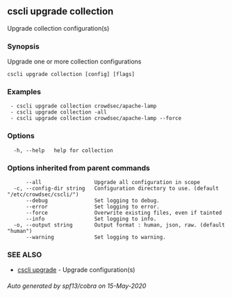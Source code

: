 ## cscli upgrade collection

Upgrade collection configuration(s)

### Synopsis

Upgrade one or more collection configurations

```
cscli upgrade collection [config] [flags]
```

### Examples

```
 - cscli upgrade collection crowdsec/apache-lamp  
 - cscli upgrade collection -all  
 - cscli upgrade collection crowdsec/apache-lamp --force
```

### Options

```
  -h, --help   help for collection
```

### Options inherited from parent commands

```
      --all                 Upgrade all configuration in scope
  -c, --config-dir string   Configuration directory to use. (default "/etc/crowdsec/cscli/")
      --debug               Set logging to debug.
      --error               Set logging to error.
      --force               Overwrite existing files, even if tainted
      --info                Set logging to info.
  -o, --output string       Output format : human, json, raw. (default "human")
      --warning             Set logging to warning.
```

### SEE ALSO

* [cscli upgrade](cscli_upgrade.md)	 - Upgrade configuration(s)

###### Auto generated by spf13/cobra on 15-May-2020
